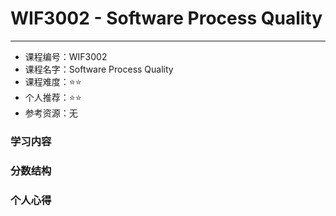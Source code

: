 # WIF3002 - Software Process Quality
---
- 课程编号：WIF3002
- 课程名字：Software Process Quality
- 课程难度：⭐⭐
- 个人推荐：⭐⭐
- 参考资源：无

### 学习内容


### 分数结构


### 个人心得